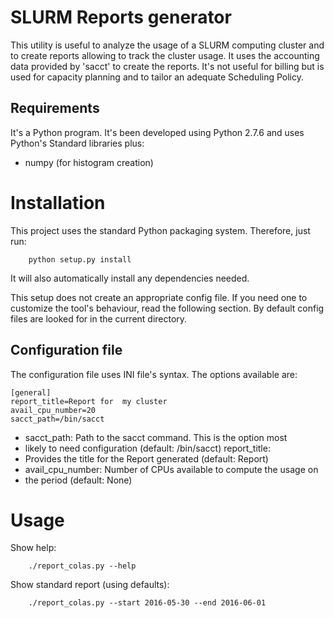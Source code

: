 # SLURM Reports generator

This utility is useful to analyze the usage of a SLURM computing
cluster and to create reports allowing to track the cluster usage. It
uses the accounting data provided by 'sacct' to create the
reports. It's not useful for billing but is used for capacity planning
and to tailor an adequate Scheduling Policy.

## Requirements

It's a Python program. It's been developed using Python 2.7.6 and uses
Python's Standard libraries plus:

* numpy (for histogram creation)

# Installation

This project uses the standard Python packaging system. Therefore,
just run:

```
    python setup.py install
```

It will also automatically install any dependencies needed.

This setup does not create an appropriate config file. If you need one
to customize the tool's behaviour, read the following section. By
default config files are looked for in the current directory.

## Configuration file

The configuration file uses INI file's syntax. The options available
are:

```
[general]
report_title=Report for  my cluster
avail_cpu_number=20
sacct_path=/bin/sacct
```

* sacct\_path: Path to the sacct command. This is the option most
* likely to need configuration (default: /bin/sacct) report\_title:
* Provides the title for the Report generated (default: Report)
* avail\_cpu\_number: Number of CPUs available to compute the usage on
* the period (default: None)

# Usage

Show help:

```
    ./report_colas.py --help
```

Show standard report (using defaults):

```
    ./report_colas.py --start 2016-05-30 --end 2016-06-01
```


